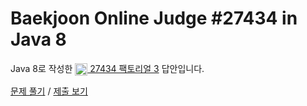 # Baekjoon Online Judge #27434 in Java 8
Java 8로 작성한 [<img src="https://static.solved.ac/tier_small/1.svg" height="20" align="center">
27434 팩토리얼 3](https://www.acmicpc.net/problem/27434) 답안입니다.

[문제 풀기](https://www.acmicpc.net/problem/27434) /
[제출 보기](https://www.acmicpc.net/source/87232496)
